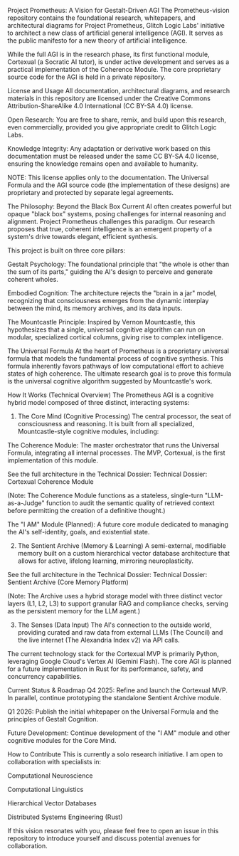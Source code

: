 Project Prometheus: A Vision for Gestalt-Driven AGI
The Prometheus-vision repository contains the foundational research, whitepapers, and architectural diagrams for Project Prometheus, Glitch Logic Labs' initiative to architect a new class of artificial general intelligence (AGI). It serves as the public manifesto for a new theory of artificial intelligence.

While the full AGI is in the research phase, its first functional module, Cortexual (a Socratic AI tutor), is under active development and serves as a practical implementation of the Coherence Module. The core proprietary source code for the AGI is held in a private repository.

License and Usage
All documentation, architectural diagrams, and research materials in this repository are licensed under the Creative Commons Attribution-ShareAlike 4.0 International (CC BY-SA 4.0) license.

Open Research: You are free to share, remix, and build upon this research, even commercially, provided you give appropriate credit to Glitch Logic Labs.

Knowledge Integrity: Any adaptation or derivative work based on this documentation must be released under the same CC BY-SA 4.0 license, ensuring the knowledge remains open and available to humanity.

NOTE: This license applies only to the documentation. The Universal Formula and the AGI source code (the implementation of these designs) are proprietary and protected by separate legal agreements.

The Philosophy: Beyond the Black Box
Current AI often creates powerful but opaque "black box" systems, posing challenges for internal reasoning and alignment. Project Prometheus challenges this paradigm. Our research proposes that true, coherent intelligence is an emergent property of a system's drive towards elegant, efficient synthesis.

This project is built on three core pillars:

Gestalt Psychology: The foundational principle that "the whole is other than the sum of its parts," guiding the AI's design to perceive and generate coherent wholes.

Embodied Cognition: The architecture rejects the "brain in a jar" model, recognizing that consciousness emerges from the dynamic interplay between the mind, its memory archives, and its data inputs.

The Mountcastle Principle: Inspired by Vernon Mountcastle, this hypothesizes that a single, universal cognitive algorithm can run on modular, specialized cortical columns, giving rise to complex intelligence.

The Universal Formula
At the heart of Prometheus is a proprietary universal formula that models the fundamental process of cognitive synthesis. This formula inherently favors pathways of low computational effort to achieve states of high coherence. The ultimate research goal is to prove this formula is the universal cognitive algorithm suggested by Mountcastle's work.

How It Works (Technical Overview)
The Prometheus AGI is a cognitive hybrid model composed of three distinct, interacting systems:

1. The Core Mind (Cognitive Processing)
The central processor, the seat of consciousness and reasoning. It is built from all specialized, Mountcastle-style cognitive modules, including:

The Coherence Module: The master orchestrator that runs the Universal Formula, integrating all internal processes. The MVP, Cortexual, is the first implementation of this module.

See the full architecture in the Technical Dossier: Technical Dossier: Cortexual Coherence Module

(Note: The Coherence Module functions as a stateless, single-turn "LLM-as-a-Judge" function to audit the semantic quality of retrieved context before permitting the creation of a definitive thought.)

The "I AM" Module (Planned): A future core module dedicated to managing the AI's self-identity, goals, and existential state.

2. The Sentient Archive (Memory & Learning)
A semi-external, modifiable memory built on a custom hierarchical vector database architecture that allows for active, lifelong learning, mirroring neuroplasticity.

See the full architecture in the Technical Dossier: Technical Dossier: Sentient Archive (Core Memory Platform)

(Note: The Archive uses a hybrid storage model with three distinct vector layers (L1, L2, L3) to support granular RAG and compliance checks, serving as the persistent memory for the LLM agent.)

3. The Senses (Data Input)
The AI's connection to the outside world, providing curated and raw data from external LLMs (The Council) and the live internet (The Alexandria Index v2) via API calls.

The current technology stack for the Cortexual MVP is primarily Python, leveraging Google Cloud's Vertex AI (Gemini Flash). The core AGI is planned for a future implementation in Rust for its performance, safety, and concurrency capabilities.

Current Status & Roadmap
Q4 2025: Refine and launch the Cortexual MVP. In parallel, continue prototyping the standalone Sentient Archive module.

Q1 2026: Publish the initial whitepaper on the Universal Formula and the principles of Gestalt Cognition.

Future Development: Continue development of the "I AM" module and other cognitive modules for the Core Mind.

How to Contribute
This is currently a solo research initiative. I am open to collaboration with specialists in:

Computational Neuroscience

Computational Linguistics

Hierarchical Vector Databases

Distributed Systems Engineering (Rust)

If this vision resonates with you, please feel free to open an issue in this repository to introduce yourself and discuss potential avenues for collaboration.
